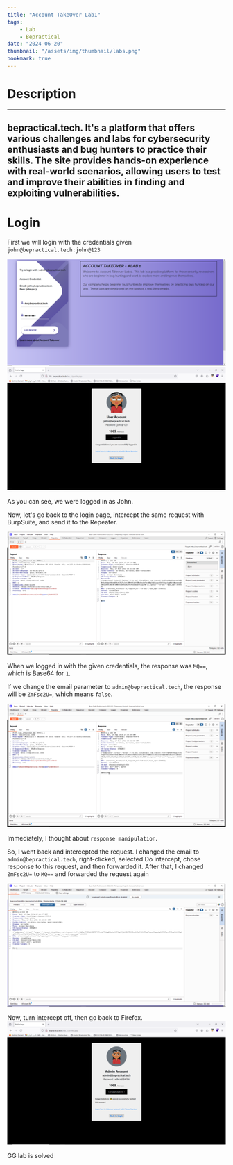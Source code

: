 ```yaml
---
title: "Account TakeOver Lab1"
tags:
    - Lab
    - Bepractical
date: "2024-06-20"
thumbnail: "/assets/img/thumbnail/labs.png"
bookmark: true
---
```

# Description
---
bepractical.tech. It's a platform that offers various challenges and labs for cybersecurity enthusiasts and bug hunters to practice their skills. The site provides hands-on experience with real-world scenarios, allowing users to test and improve their abilities in finding and exploiting vulnerabilities.
---
# Login

First we will login with the credentials given 
`john@bepractical.tech:john@123`

<img src="/assets/img/bepractical/lab1/1.png" alt="login">

<img src="/assets/img/bepractical/lab1/2.png" alt="login2">

As you can see, we were logged in as John.

Now, let's go back to the login page, intercept the same request with BurpSuite, and send it to the Repeater.

<img src="/assets/img/bepractical/lab1/3.png" alt="burp">

When we logged in with the given credentials, the response was `MQ==`, which is Base64 for `1`.

If we change the email parameter to `admin@bepractical.tech`, the response will be `ZmFsc2U=`, which means `false`.

<img src="/assets/img/bepractical/lab1/4.png" alt="burp2">

Immediately, I thought about `response manipulation`.

So, I went back and intercepted the request. I changed the email to `admin@bepractical.tech`, right-clicked, selected Do intercept, chose response to this request, and then forwarded it. After that, I changed `ZmFsc2U=` to `MQ==` and forwarded the request again 

<img src="/assets/img/bepractical/lab1/5.png" alt="burp3">

Now, turn intercept off, then go back to Firefox.
<img src="/assets/img/bepractical/lab1/admin.png" alt="admin">

GG lab is solved 
